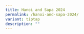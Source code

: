 ```yaml
---
title: Hanoi and Sapa 2024
permalink: /hanoi-and-sapa-2024/
variant: tiptap
description: ""
---
```

<p></p>
